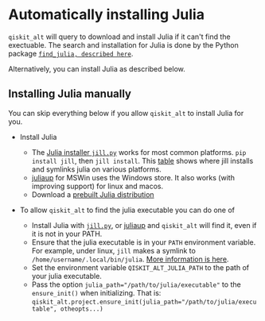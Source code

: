 # Automatically installing Julia

`qiskit_alt` will query to download and install Julia if it can't find the exectuable. The search and installation for Julia
is done by the Python package [`find_julia, described here`](https://github.com/jlapeyre/find_julia).


Alternatively, you can install Julia as described below.

## Installing Julia manually

You can skip everything below if you allow `qiskit_alt` to install Julia for you.

* Install Julia
    * The [Julia installer `jill.py`](https://github.com/johnnychen94/jill.py) works for most common platforms. `pip install jill`, then `jill install`.
      This [table](https://github.com/johnnychen94/jill.py#about-installation-and-symlink-directories) shows where jill installs
      and symlinks julia on various platforms.
    * [juliaup](https://github.com/JuliaLang/juliaup) for MSWin uses the Windows store. It also works (with improving support) for linux and macos.
    * Download a [prebuilt Julia distribution](https://julialang.org/downloads/)

* To allow `qiskit_alt` to find the julia executable you can do one of
    * Install Julia with [`jill.py`](https://github.com/johnnychen94/jill.py),
      or [juliaup](https://github.com/JuliaLang/juliaup) and `qiskit_alt` will find it, even if it is not in your PATH.
    * Ensure that the julia executable is in your `PATH` environment variable. For example, under
      linux, `jill` makes a symlink to `/home/username/.local/bin/julia`.
      [More information is here](https://julialang.org/downloads/platform/).
    * Set the environment variable `QISKIT_ALT_JULIA_PATH` to the path of your julia executable.
    * Pass the option `julia_path="/path/to/julia/executable"` to the `ensure_init()` when initializing.
      That is: `qiskit_alt.project.ensure_init(julia_path="/path/to/julia/executable", otheopts...)`
